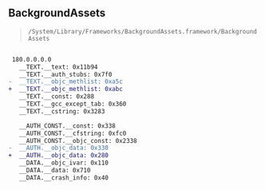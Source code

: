 ## BackgroundAssets

> `/System/Library/Frameworks/BackgroundAssets.framework/BackgroundAssets`

```diff

 180.0.0.0.0
   __TEXT.__text: 0x11b94
   __TEXT.__auth_stubs: 0x7f0
-  __TEXT.__objc_methlist: 0xa5c
+  __TEXT.__objc_methlist: 0xabc
   __TEXT.__const: 0x288
   __TEXT.__gcc_except_tab: 0x360
   __TEXT.__cstring: 0x3283

   __AUTH_CONST.__const: 0x338
   __AUTH_CONST.__cfstring: 0xfc0
   __AUTH_CONST.__objc_const: 0x2338
-  __AUTH.__objc_data: 0x330
+  __AUTH.__objc_data: 0x280
   __DATA.__objc_ivar: 0x110
   __DATA.__data: 0x710
   __DATA.__crash_info: 0x40

```
